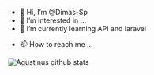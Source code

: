 - 👋 Hi, I’m @Dimas-Sp
- 👀 I’m interested in ...
- 🌱 I’m currently learning API and laravel
<!-- - 💞️ I’m looking to collaborate on ... -->
- 📫 How to reach me ...
<img src="https://camo.githubusercontent.com/a000e0fb347dbc4ed192547940e6d495a2c9898fed28eeea263f752f02fe4784/68747470733a2f2f6769746875622d726561646d652d73746174732e76657263656c2e6170702f6170693f757365726e616d653d6c676172696e3231312673686f775f69636f6e733d74727565267468656d653d746f6b796f6e69676874" alt="Agustinus github stats" data-canonical-src="https://github-readme-stats.vercel.app/api?username=Dimas-Sp&amp;show_icons=true&amp;theme=tokyonight" style="max-width: 100%;">
<!---
Dimas-Sp/Dimas-Sp is a ✨ special ✨ repository because its `README.md` (this file) appears on your GitHub profile.
You can click the Preview link to take a look at your changes.
--->
